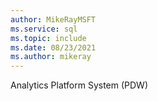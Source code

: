 ```yaml
---
author: MikeRayMSFT
ms.service: sql
ms.topic: include
ms.date: 08/23/2021
ms.author: mikeray
---
```


Analytics Platform System (PDW)